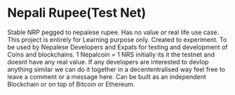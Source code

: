 # Nepali Rupee(Test Net)
Stable NRP pegged to nepalese rupee. Has no value or real life use case. This project is entirely for Learning purpose only.
Created to experiment.
To be used by Nepalese Developers and Expats for testing and development of Coins and blockchains.
1 Nepalcoin = 1 NRS
initially its it the testnet and doesnt have any real value.
If any developers are interested to devlop anything similar we can do it together in a decententralised way feel free to leave a comment or a message here.
Can be built as an independent Blockchain or on top of Bitcoin or Ethereum.
